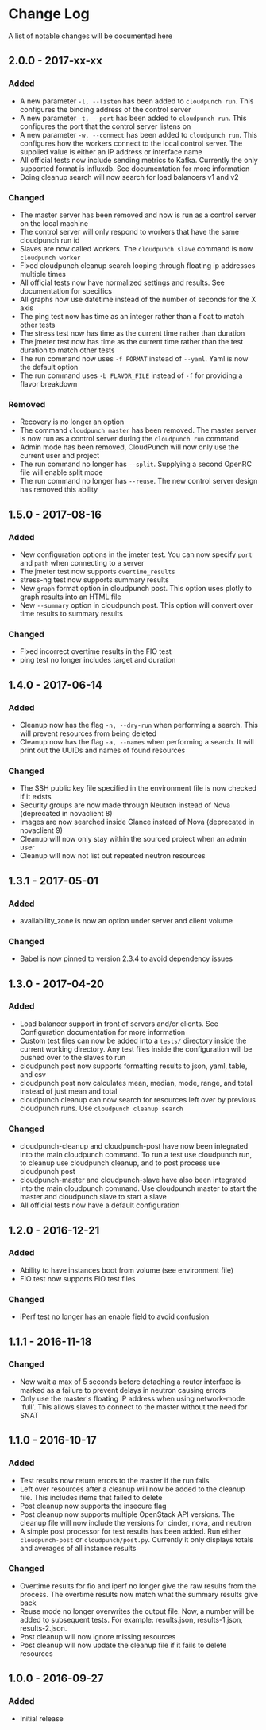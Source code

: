 # Change Log
A list of notable changes will be documented here

## 2.0.0 - 2017-xx-xx
### Added
- A new parameter `-l, --listen` has been added to `cloudpunch run`. This configures the binding address of the control server
- A new parameter `-t, --port` has been added to `cloudpunch run`. This configures the port that the control server listens on
- A new parameter `-w, --connect` has been added to `cloudpunch run`. This configures how the workers connect to the local control server. The supplied value is either an IP address or interface name
- All official tests now include sending metrics to Kafka. Currently the only supported format is influxdb. See documentation for more information
- Doing cleanup search will now search for load balancers v1 and v2

### Changed
- The master server has been removed and now is run as a control server on the local machine
- The control server will only respond to workers that have the same cloudpunch run id
- Slaves are now called workers. The `cloudpunch slave` command is now `cloudpunch worker`
- Fixed cloudpunch cleanup search looping through floating ip addresses multiple times
- All official tests now have normalized settings and results. See documentation for specifics
- All graphs now use datetime instead of the number of seconds for the X axis
- The ping test now has time as an integer rather than a float to match other tests
- The stress test now has time as the current time rather than duration
- The jmeter test now has time as the current time rather than the test duration to match other tests
- The run command now uses `-f FORMAT` instead of `--yaml`. Yaml is now the default option
- The run command uses `-b FLAVOR_FILE` instead of `-f` for providing a flavor breakdown

### Removed
- Recovery is no longer an option
- The command `cloudpunch master` has been removed. The master server is now run as a control server during the `cloudpunch run` command
- Admin mode has been removed, CloudPunch will now only use the current user and project
- The run command no longer has `--split`. Supplying a second OpenRC file will enable split mode
- The run command no longer has `--reuse`. The new control server design has removed this ability

## 1.5.0 - 2017-08-16
### Added
- New configuration options in the jmeter test. You can now specify `port` and `path` when connecting to a server
- The jmeter test now supports `overtime_results`
- stress-ng test now supports summary results
- New `graph` format option in cloudpunch post. This option uses plotly to graph results into an HTML file
- New `--summary` option in cloudpunch post. This option will convert over time results to summary results

### Changed
- Fixed incorrect overtime results in the FIO test
- ping test no longer includes target and duration

## 1.4.0 - 2017-06-14
### Added
- Cleanup now has the flag `-n, --dry-run` when performing a search. This will prevent resources from being deleted
- Cleanup now has the flag `-a, --names` when performing a search. It will print out the UUIDs and names of found resources

### Changed
- The SSH public key file specified in the environment file is now checked if it exists
- Security groups are now made through Neutron instead of Nova (deprecated in novaclient 8)
- Images are now searched inside Glance instead of Nova (deprecated in novaclient 9)
- Cleanup will now only stay within the sourced project when an admin user
- Cleanup will now not list out repeated neutron resources

## 1.3.1 - 2017-05-01
### Added
- availability_zone is now an option under server and client volume

### Changed
- Babel is now pinned to version 2.3.4 to avoid dependency issues

## 1.3.0 - 2017-04-20
### Added
- Load balancer support in front of servers and/or clients. See Configuration documentation for more information
- Custom test files can now be added into a `tests/` directory inside the current working directory. Any test files inside the configuration will be pushed over to the slaves to run
- cloudpunch post now supports formatting results to json, yaml, table, and csv
- cloudpunch post now calculates mean, median, mode, range, and total instead of just mean and total
- cloudpunch cleanup can now search for resources left over by previous cloudpunch runs. Use `cloudpunch cleanup search`

### Changed
- cloudpunch-cleanup and cloudpunch-post have now been integrated into the main cloudpunch command. To run a test use cloudpunch run, to cleanup use cloudpunch cleanup, and to post process use cloudpunch post
- cloudpunch-master and cloudpunch-slave have also been integrated into the main cloudpunch command. Use cloudpunch master to start the master and cloudpunch slave to start a slave
- All official tests now have a default configuration

## 1.2.0 - 2016-12-21
### Added
- Ability to have instances boot from volume (see environment file)
- FIO test now supports FIO test files

### Changed
- iPerf test no longer has an enable field to avoid confusion

## 1.1.1 - 2016-11-18
### Changed
- Now wait a max of 5 seconds before detaching a router interface is marked as a failure to prevent delays in neutron causing errors
- Only use the master's floating IP address when using network-mode 'full'. This allows slaves to connect to the master without the need for SNAT

## 1.1.0 - 2016-10-17
### Added
- Test results now return errors to the master if the run fails
- Left over resources after a cleanup will now be added to the cleanup file. This includes items that failed to delete
- Post cleanup now supports the insecure flag
- Post cleanup now supports multiple OpenStack API versions. The cleanup file will now include the versions for cinder, nova, and neutron
- A simple post processor for test results has been added. Run either `cloudpunch-post` or `cloudpunch/post.py`. Currently it only displays totals and averages of all instance results

### Changed
- Overtime results for fio and iperf no longer give the raw results from the process. The overtime results now match what the summary results give back
- Reuse mode no longer overwrites the output file. Now, a number will be added to subsequent tests. For example: results.json, results-1.json, results-2.json.
- Post cleanup will now ignore missing resources
- Post cleanup will now update the cleanup file if it fails to delete resources

## 1.0.0 - 2016-09-27
### Added
- Initial release
